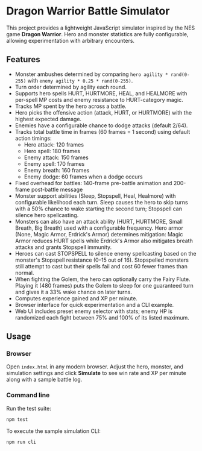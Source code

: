 # Dragon Warrior Battle Simulator

This project provides a lightweight JavaScript simulator inspired by the NES game **Dragon Warrior**. Hero and monster statistics are fully configurable, allowing experimentation with arbitrary encounters.

## Features
- Monster ambushes determined by comparing `hero agility * rand(0-255)` with `enemy agility * 0.25 * rand(0-255)`.
- Turn order determined by agility each round.
- Supports hero spells HURT, HURTMORE, HEAL, and HEALMORE with per-spell MP costs and enemy resistance to HURT-category magic.
- Tracks MP spent by the hero across a battle.
- Hero picks the offensive action (attack, HURT, or HURTMORE) with the highest expected damage.
- Enemies have a configurable chance to dodge attacks (default 2/64).
- Tracks total battle time in frames (60 frames = 1 second) using default action timings:
  - Hero attack: 120 frames
  - Hero spell: 180 frames
  - Enemy attack: 150 frames
  - Enemy spell: 170 frames
  - Enemy breath: 160 frames
  - Enemy dodge: 60 frames when a dodge occurs
- Fixed overhead for battles: 140-frame pre-battle animation and 200-frame post-battle message
- Monster support abilities (Sleep, Stopspell, Heal, Healmore) with configurable likelihood each turn. Sleep causes the hero to skip turns with a 50% chance to wake starting the second turn; Stopspell can silence hero spellcasting.
- Monsters can also have an attack ability (HURT, HURTMORE, Small Breath, Big Breath) used with a configurable frequency. Hero armor (None, Magic Armor, Erdrick's Armor) determines mitigation: Magic Armor reduces HURT spells while Erdrick's Armor also mitigates breath attacks and grants Stopspell immunity.
- Heroes can cast STOPSPELL to silence enemy spellcasting based on the monster's Stopspell resistance (0–15 out of 16). Stopspelled monsters still attempt to cast but their spells fail and cost 60 fewer frames than normal.
- When fighting the Golem, the hero can optionally carry the Fairy Flute. Playing it (480 frames) puts the Golem to sleep for one guaranteed turn and gives it a 33% wake chance on later turns.
- Computes experience gained and XP per minute.
- Browser interface for quick experimentation and a CLI example.
- Web UI includes preset enemy selector with stats; enemy HP is randomized each fight between 75% and 100% of its listed maximum.

## Usage
### Browser
Open `index.html` in any modern browser. Adjust the hero, monster, and simulation settings and click **Simulate** to see win rate and XP per minute along with a sample battle log.

### Command line
Run the test suite:

```bash
npm test
```

To execute the sample simulation CLI:

```bash
npm run cli
```
